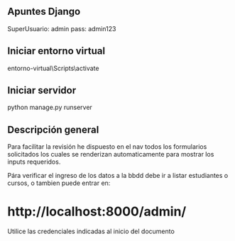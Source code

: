 ## Apuntes Django

SuperUsuario: admin
pass: admin123

## Iniciar entorno virtual

entorno-virtual\Scripts\activate 

## Iniciar servidor

python manage.py runserver   

## Descripción general

Para facilitar la revisión he dispuesto en el nav todos los formularios solicitados los cuales se renderizan
automaticamente para mostrar los inputs requeridos.

Pára verificar el ingreso de los datos a la bbdd debe ir a listar estudiantes o cursos, o tambien puede entrar en:
# http://localhost:8000/admin/

Utilice las credenciales indicadas al inicio del documento